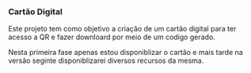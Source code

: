### Cartão Digital

Este projeto tem como objetivo a criação de um cartão digital para ter acesso a QR e fazer downloard por meio de um codigo gerado. 

Nesta primeira fase apenas estou disponiblizar o cartão e mais tarde na versão seginte disponiblizarei diversos recursos da mesma.
